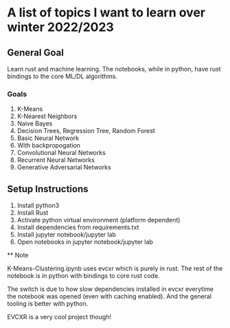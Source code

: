 # A list of topics I want to learn over winter 2022/2023

## General Goal

Learn rust and machine learning. The notebooks, while in python, have rust bindings to the core ML/DL algorithms.

### Goals

1. K-Means
2. K-Nearest Neighbors
3. Naive Bayes
4. Decision Trees, Regression Tree, Random Forest
5. Basic Neural Network
6. With backpropogation
7. Convolutional Neural Networks
8. Recurrent Neural Networks
9. Generative Adversarial Networks

## Setup Instructions

1. Install python3
2. Install Rust
3. Activate python virtual environment (platform dependent)
4. Install dependencies from requirements.txt
5. Install jupyter notebook/jupyter lab
6. Open notebooks in jupyter notebook/jupyter lab

\*\* Note

K-Means-Clustering.ipynb uses evcxr which is purely in rust. The rest of the notebook is in python with bindings to core rust code.

The switch is due to how slow dependencies installed in evcxr everytime the notebook was opened (even with caching enabled). And the general tooling is better with python.

EVCXR is a very cool project though!
